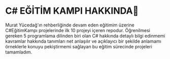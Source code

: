 # C# EĞİTİM KAMPI HAKKINDA📌
Murat Yücedağ'ın rehberliğinde devam eden eğitimim üzerine  C#EğitimKampı projelerinde ilk 10 projeyi içeren repodur. 
Öğrenilmesi gereken 5 programlama dilinden biri olan C# hakkında detaylı bilgi edinmemi kavramlar hakkında tanımları
net anlaşılır ve açıklayıcı bir şekilde anlamamı örneklerle konuyu pekiştirmemi sağlayan bu eğitim sürecinde projeleri
tamamladım.

